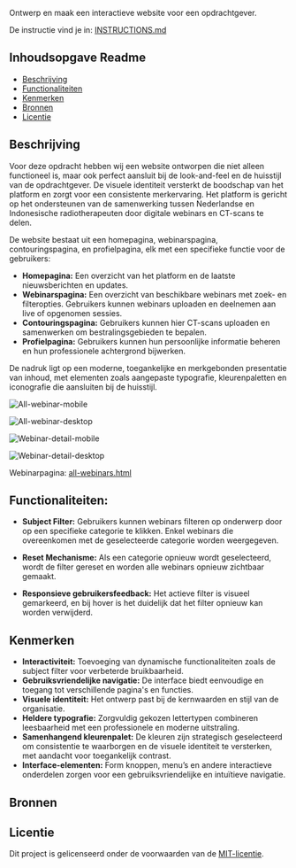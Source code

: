 
Ontwerp en maak een interactieve website voor een opdrachtgever.

De instructie vind je in: [INSTRUCTIONS.md](https://github.com/fdnd-task/fix-the-flow-interactive-website/blob/main/docs/INSTRUCTIONS.md)

## Inhoudsopgave Readme

  * [Beschrijving](#beschrijving)
  * [Functionaliteiten](#functionaliteiten)
  * [Kenmerken](#kenmerken)
  * [Bronnen](#bronnen)
  * [Licentie](#licentie)

## Beschrijving
Voor deze opdracht hebben wij een website ontworpen die niet alleen functioneel is, maar ook perfect aansluit bij de look-and-feel en de huisstijl van de opdrachtgever. De visuele identiteit versterkt de boodschap van het platform en zorgt voor een consistente merkervaring. Het platform is gericht op het ondersteunen van de samenwerking tussen Nederlandse en Indonesische radiotherapeuten door digitale webinars en CT-scans te delen.

De website bestaat uit een homepagina, webinarspagina, contouringspagina, en profielpagina, elk met een specifieke functie voor de gebruikers:

- **Homepagina:** Een overzicht van het platform en de laatste nieuwsberichten en updates.
- **Webinarspagina:** Een overzicht van beschikbare webinars met zoek- en filteropties. Gebruikers kunnen webinars uploaden en deelnemen aan live of opgenomen sessies.
- **Contouringspagina:** Gebruikers kunnen hier CT-scans uploaden en samenwerken om bestralingsgebieden te bepalen.
- **Profielpagina:** Gebruikers kunnen hun persoonlijke informatie beheren en hun professionele achtergrond bijwerken.

De nadruk ligt op een moderne, toegankelijke en merkgebonden presentatie van inhoud, met elementen zoals aangepaste typografie, kleurenpaletten en iconografie die aansluiten bij de huisstijl.

![All-webinar-mobile](https://github.com/user-attachments/assets/654ee9e0-b7e7-4d15-80bc-838322ea36a7)

![All-webinar-desktop](https://github.com/user-attachments/assets/4fb536b2-e4e2-41dc-b0d6-5089abf46b57)



![Webinar-detail-mobile](https://github.com/user-attachments/assets/4b884a69-d30a-4ffc-901c-662d4600a573)

![Webinar-detail-desktop](https://github.com/user-attachments/assets/7328fe6b-b44e-45d4-a48c-b92c4f3c4ec6)

Webinarpagina: [all-webinars.html](https://saif8599.github.io/look-and-feel-corporate-identity/pages/all-webinars.html)

## Functionaliteiten:
- **Subject Filter:** Gebruikers kunnen webinars filteren op onderwerp door op een specifieke categorie te klikken. Enkel webinars die overeenkomen met de geselecteerde categorie worden weergegeven.

- **Reset Mechanisme:** Als een categorie opnieuw wordt geselecteerd, wordt de filter gereset en worden alle webinars opnieuw zichtbaar gemaakt.

- **Responsieve gebruikersfeedback:** Het actieve filter is visueel gemarkeerd, en bij hover is het duidelijk dat het filter opnieuw kan worden verwijderd.

## Kenmerken
- **Interactiviteit:** Toevoeging van dynamische functionaliteiten zoals de subject filter voor verbeterde bruikbaarheid.
- **Gebruiksvriendelijke navigatie:** De interface biedt eenvoudige en toegang tot verschillende pagina's en functies.
- **Visuele identiteit:** Het ontwerp past bij de kernwaarden en stijl van de organisatie.  
- **Heldere typografie:** Zorgvuldig gekozen lettertypen combineren leesbaarheid met een professionele en moderne uitstraling. 
- **Samenhangend kleurenpalet:** De kleuren zijn strategisch geselecteerd om consistentie te waarborgen en de visuele identiteit te versterken, met aandacht voor toegankelijk contrast.  
- **Interface-elementen:** Form knoppen, menu’s en andere interactieve onderdelen zorgen voor een gebruiksvriendelijke en intuïtieve navigatie.


## Bronnen



## Licentie

Dit project is gelicenseerd onder de voorwaarden van de [MIT-licentie](./LICENSE).
